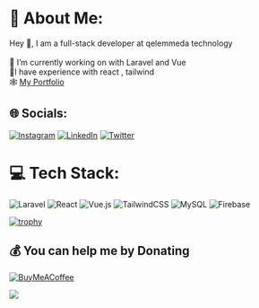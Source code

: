 # 💫 About Me:

Hey 👋, I am a   full-stack developer  at  qelemmeda technology <br><br>🔭 I’m currently working on with Laravel and Vue <br>🌱I have experience  with react , tailwind <br>🕸️ <a href= "https://nahomdev.me" target="_blank" rel="noopener noreferrer">My Portfolio</a> <br>



## 🌐 Socials:

[![Instagram](https://img.shields.io/badge/Instagram-%23E4405F.svg?logo=Instagram&logoColor=white)](https://instagram.com/nahomrak) [![LinkedIn](https://img.shields.io/badge/LinkedIn-%230077B5.svg?logo=linkedin&logoColor=white)](https://linkedin.com/in/voidrak) [![Twitter](https://img.shields.io/badge/Twitter-%231DA1F2.svg?logo=Twitter&logoColor=white)](https://twitter.com/voidrak)   


# 💻 Tech Stack:

  ![Laravel](https://img.shields.io/badge/laravel-%23E34F26.svg?style=for-the-badge&logo=laravel&logoColor=white)  ![React](https://img.shields.io/badge/react-%2320232a.svg?style=for-the-badge&logo=react&logoColor=%2361DAFB)   ![Vue.js](https://img.shields.io/badge/vue.js-%234FC08D.svg?style=for-the-badge&logo=vue.js&logoColor=white)  ![TailwindCSS](https://img.shields.io/badge/tailwindcss-%2338B2AC.svg?style=for-the-badge&logo=tailwind-css&logoColor=white) ![MySQL](https://img.shields.io/badge/mysql-%2300f.svg?style=for-the-badge&logo=mysql&logoColor=white) ![Firebase](https://img.shields.io/badge/firebase-%23039BE5.svg?style=for-the-badge&logo=firebase&logoColor=white)


[![trophy](https://github-profile-trophy.vercel.app/?voidrak=ryo-ma)](https://github.com/ryo-ma/github-profile-trophy)
 


## 💰 You can help me by Donating

[![BuyMeACoffee](https://img.shields.io/badge/Buy%20Me%20a%20Coffee-ffdd00?style=for-the-badge&logo=buy-me-a-coffee&logoColor=black)](https://buymeacoffee.com/voidrak)

[![](https://visitcount.itsvg.in/api?id=voidrak&label=Profile%20Views&color=3&pretty=true)](https://visitcount.itsvg.in)

<!-- Proudly created with GPRM ( https://gprm.itsvg.in ) -->
